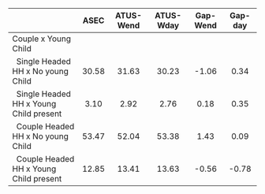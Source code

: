 
|                      |         ASEC |    ATUS-Wend |    ATUS-Wday |     Gap-Wend |      Gap-day |
| -------------------- | :----------: | :----------: | :----------: | :----------: | :----------: |
| Couple x Young Child |              |              |              |              |              |
| &nbsp;&nbsp;Single Headed HH x No young Child |        30.58 |        31.63 |        30.23 |        -1.06 |         0.34 |
| &nbsp;&nbsp;Single Headed HH x Young Child present |         3.10 |         2.92 |         2.76 |         0.18 |         0.35 |
| &nbsp;&nbsp;Couple Headed HH x No young Child |        53.47 |        52.04 |        53.38 |         1.43 |         0.09 |
| &nbsp;&nbsp;Couple Headed HH x Young Child present |        12.85 |        13.41 |        13.63 |        -0.56 |        -0.78 |

